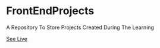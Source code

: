 # FrontEndProjects
A Repository To Store Projects Created During The Learning

[See Live](https://ComplecatedBoy.github.io/FrontEndProjects/MovieApp/)